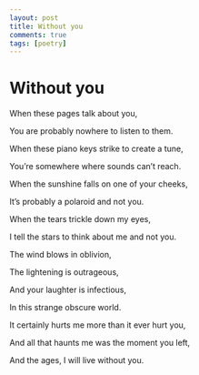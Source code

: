 ```yaml
---
layout: post
title: Without you
comments: true
tags: [poetry]
---
```


# Without you

When these pages talk about you,

You are probably nowhere to listen to them.

When these piano keys strike to create a tune,

You’re somewhere where sounds can’t reach.

When the sunshine falls on one of your cheeks,

It’s probably a polaroid and not you.

When the tears trickle down my eyes,

I tell the stars to think about me and not you.

The wind blows in oblivion,

The lightening is outrageous,

And your laughter is infectious,

In this strange obscure world.

It certainly hurts me more than it ever hurt you,

And all that haunts me was the moment you left,

And the ages, I will live without you.
